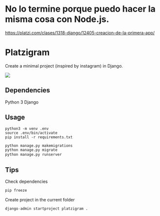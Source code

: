 # No lo termine porque puedo hacer la misma cosa con Node.js.

https://platzi.com/clases/1318-django/12405-creacion-de-la-primera-app/

# Platzigram

Create a minimal project (inspired by instagram) in Django.

![](https://i.imgur.com/4VotR0d.png)

## Dependencies
Python 3
Django

## Usage
```shell
python3 -m venv .env
source .env/bin/activate
pip install -r requirements.txt
```

```python
python manage.py makemigrations
python manage.py migrate
python manage.py runserver
```

## Tips

Check dependencies

```python
pip freeze
```

Create project in the current folder

```python
django-admin startproject platzigram .
```
